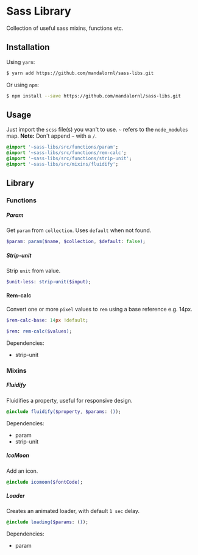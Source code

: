 # Sass Library #

Collection of useful sass mixins, functions etc.

## Installation ##

Using `yarn`:

```bash
$ yarn add https://github.com/mandalornl/sass-libs.git
```

Or using `npm`:

```bash
$ npm install --save https://github.com/mandalornl/sass-libs.git
```

## Usage ##

Just import the `scss` file(s) you wan't to use. `~` refers to the `node_modules` map. **Note:** Don't append `~` with a `/`.

```sass
@import '~sass-libs/src/functions/param';
@import '~sass-libs/src/functions/rem-calc';
@import '~sass-libs/src/functions/strip-unit';
@import '~sass-libs/src/mixins/fluidify';
```

## Library ##

### Functions ###

##### Param #####

Get `param` from `collection`. Uses `default` when not found.

```sass
$param: param($name, $collection, $default: false);
```

##### Strip-unit #####

Strip `unit` from value.

```sass
$unit-less: strip-unit($input);
```

#### Rem-calc ####

Convert one or more `pixel` values to `rem` using a base reference e.g. 14px.

```sass
$rem-calc-base: 14px !default;

$rem: rem-calc($values);
```

Dependencies:
- strip-unit

### Mixins ###

##### Fluidify #####

Fluidifies a property, useful for responsive design.

```sass
@include fluidify($property, $params: ());
```

Dependencies:
- param
- strip-unit

##### IcoMoon #####

Add an icon.

```sass
@include icomoon($fontCode);
```

##### Loader #####

Creates an animated loader, with default `1 sec` delay.

```sass
@include loading($params: ());
```

Dependencies:
- param